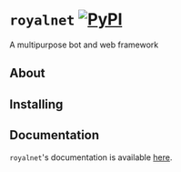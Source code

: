 # `royalnet` [![PyPI](https://img.shields.io/pypi/v/royalnet.svg)](https://pypi.org/project/royalnet/)

A multipurpose bot and web framework

## About



## Installing



## Documentation

`royalnet`'s documentation is available [here](https://gh.steffo.eu/royalnet).